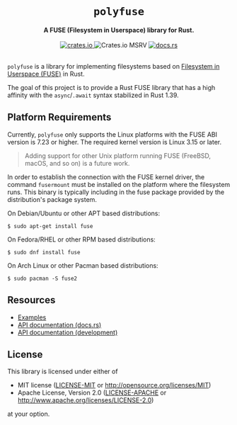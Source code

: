 <h1 align="center">
  <code>polyfuse</code>
</h1>

<div align="center">
  <strong>
    A FUSE (Filesystem in Userspace) library for Rust.
  </strong>
</div>

<br />

<div align="center">
  <a href="https://crates.io/crates/polyfuse">
    <img src="https://img.shields.io/crates/v/polyfuse?style=flat-square"
         alt="crates.io"
    />
  </a>
  <img src="https://img.shields.io/crates/msrv/polyfuse?style=flat-square"
       alt="Crates.io MSRV" />
  <a href="https://docs.rs/polyfuse">
    <img src="https://img.shields.io/docsrs/polyfuse?style=flat-square"
         alt="docs.rs" />
  </a>
</div>

<br />

`polyfuse` is a library for implementing filesystems based on [Filesystem in Userspace (FUSE)](https://en.wikipedia.org/wiki/Filesystem_in_Userspace) in Rust.

The goal of this project is to provide a Rust FUSE library that has a high affinity with the `async`/`.await` syntax stabilized in Rust 1.39.

## Platform Requirements

Currently, `polyfuse` only supports the Linux platforms with the FUSE ABI version is 7.23 or higher.
The required kernel version is Linux 3.15 or later.

> Adding support for other Unix platform running FUSE (FreeBSD, macOS, and so on) is a future work.

In order to establish the connection with the FUSE kernel driver, the command
`fusermount` must be installed on the platform where the filesystem runs.
This binary is typically including in the fuse package provided by the distribution's package system.

On Debian/Ubuntu or other APT based distributions:

```shell-session
$ sudo apt-get install fuse
```

On Fedora/RHEL or other RPM based distributions:

```shell-session
$ sudo dnf install fuse
```

On Arch Linux or other Pacman based distributions:

```shell-session
$ sudo pacman -S fuse2
```

## Resources

* [Examples](https://github.com/ubnt-intrepid/polyfuse/tree/main/examples)
* [API documentation (docs.rs)](https://docs.rs/polyfuse)
* [API documentation (development)](https://ubnt-intrepid.github.io/polyfuse/)

## License

This library is licensed under either of

* MIT license ([LICENSE-MIT](LICENSE-MIT) or http://opensource.org/licenses/MIT)
* Apache License, Version 2.0 ([LICENSE-APACHE](LICENSE-APACHE) or http://www.apache.org/licenses/LICENSE-2.0)

at your option.
